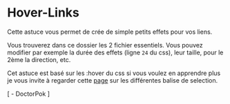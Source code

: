 # Hover-Links

Cette astuce vous permet de crée de simple petits effets pour vos liens.

Vous trouverez dans ce dossier les 2 fichier essentiels. Vous pouvez modifier par exemple la durée des effets (ligne `24` du css), leur taille, pour le 2ème la direction, etc.

Cet astuce est basé sur les :hover du css si vous voulez en apprendre plus je vous invite à regarder cette [page](https://www.w3schools.com/cssref/sel_hover.asp) sur les différentes balise de selection.

[ - DoctorPok ]
